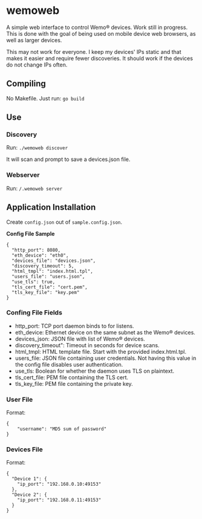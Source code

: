 # wemoweb
A simple web interface to control Wemo® devices.
Work still in progress.
This is done with the goal of being used on mobile device web browsers, as well as larger devices.


This may not work for everyone.
I keep my devices' IPs static and that makes it easier and require fewer discoveries.
It should work if the devices do not change IPs often.

## Compiling
No Makefile.
Just run: `go build`

## Use

### Discovery

Run: `./wemoweb discover`

It will scan and prompt to save a devices.json file.

### Webserver

Run: `/.wemoweb server`


## Application Installation
Create `config.json` out of `sample.config.json`.

**Config File Sample**  
```
{
  "http_port": 8080,
  "eth_device": "eth0",
  "devices_file": "devices.json",
  "discovery_timeout": 5,
  "html_tmpl": "index.html.tpl",
  "users_file": "users.json",
  "use_tls": true,
  "tls_cert_file": "cert.pem",
  "tls_key_file": "key.pem"
}
```

### Confing File Fields
- http\_port: TCP port daemon binds to for listens.
- eth\_device: Ethernet device on the same subnet as the Wemo® devices.
- devices\_json: JSON file with list of Wemo® devices.
- discovery\_timeout": Timeout in seconds for device scans.
- html\_tmpl: HTML template file. Start with the provided index.html.tpl.
- users\_file: JSON file containing user credentials. Not having this value in the config file disables user authentication.
- use\_tls: Boolean for whether the daemon uses TLS on plaintext.
- tls\_cert\_file: PEM file containing the TLS cert.
- tls\_key\_file: PEM file containing the private key.


### User File
Format:
```
{
    "username": "MD5 sum of password"
}
```

### Devices File
Format:
```
{
  "Device 1": {
    "ip_port": "192.168.0.10:49153"
  },
  "Device 2": {
    "ip_port": "192.168.0.11:49153"
  }
}
```


